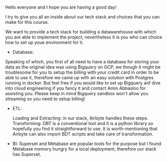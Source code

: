 Hello everyone and I hope you are having a good day!

I try to give you all an inside about our tech stack and choices that you can make for this course.


We want to provide a tech stack for building a datawarehouse with which you are able to implement the project, nevertheless it is you who can choice how to set up youe environment for it. 

- Database:
  
Speaking of which, you first of all need to have a database for storing your data as the original idea was using Bigquery on GCP, we though it might be troublesome for you to setup the billing with your credit card in order to be able to use it, therefore we came up with an easy solution with Postgres running in docker. But feel free if you would like to set up Bigquery anf dive into cloud engineering if you fancy it and contact Amin Abbasloo for assisting you. Please keep in mind Bigquery sandbox won't allow you streaming so you need to setup billing!

- ETL:
  
  Loading and Extracting: in our stack, Airbyte handles these steps.
  Transforming: DBT is a conventional tool and it is a python library so hopefully you find it straightforward to use. It is worth-mentioning that Airbyte can also import BDT scripts and take care of transformation.
  
- BI:
  Superset and Metabase are popular tools for the purpose but I found Metabase memory hungry for a local deployment, therefore our stack has Superset.  
